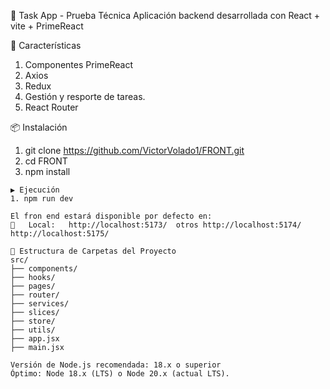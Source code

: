 📝 Task App - Prueba Técnica
Aplicación backend desarrollada con React + vite +  PrimeReact

🚀 Características
1. Componentes PrimeReact
2. Axios
3. Redux
4. Gestión y resporte de tareas.
5. React Router

📦 Instalación
1. git clone https://github.com/VictorVolado1/FRONT.git
2. cd FRONT
3. npm install

  ```env
▶️ Ejecución
1. npm run dev

El fron end estará disponible por defecto en:
📍   Local:   http://localhost:5173/  otros http://localhost:5174/ http://localhost:5175/

📁 Estructura de Carpetas del Proyecto
src/
├── components/   
├── hooks/          
├── pages/       
├── router/
├── services/
├── slices/
├── store/
├── utils/      
├── app.jsx
├── main.jsx    

Versión de Node.js recomendada: 18.x o superior
Óptimo: Node 18.x (LTS) o Node 20.x (actual LTS).
